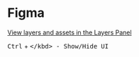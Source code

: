 # Figma


[View layers and assets in the Layers Panel](https://help.figma.com/hc/en-us/articles/360039831974-View-layers-and-assets-in-the-Layers-Panel)

<kbd>Ctrl</kbd> + <kbd>\</kbd> - Show/Hide UI
